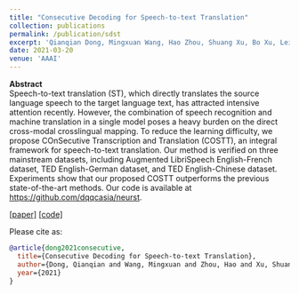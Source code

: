```yaml
---
title: "Consecutive Decoding for Speech-to-text Translation"
collection: publications
permalink: /publication/sdst
excerpt: 'Qianqian Dong, Mingxuan Wang, Hao Zhou, Shuang Xu, Bo Xu, Lei Li'
date: 2021-03-20
venue: 'AAAI'
---
```

**Abstract** <br>
Speech-to-text translation (ST), which directly translates the source language speech to the target language text, has attracted intensive attention recently. However, the combination of speech recognition and machine translation in a single model poses a heavy burden on the direct cross-modal crosslingual mapping. To reduce the learning difficulty, we propose COnSecutive Transcription and Translation (COSTT), an integral framework for speech-to-text translation. Our method is verified on three mainstream datasets, including Augmented LibriSpeech English-French dataset, TED English-German dataset, and TED English-Chinese dataset. Experiments show that our proposed COSTT outperforms the previous state-of-the-art methods. Our code is available at https://github.com/dqqcasia/neurst.

[[paper]](https://www.aaai.org/AAAI21Papers/AAAI-9845.DongQ.pdf) [[code]](https://github.com/dqqcasia/neurst)

Please cite as:
```bibtex
@article{dong2021consecutive,
  title={Consecutive Decoding for Speech-to-text Translation},
  author={Dong, Qianqian and Wang, Mingxuan and Zhou, Hao and Xu, Shuang and Xu, Bo and Li, Lei},
  year={2021}
}
```

